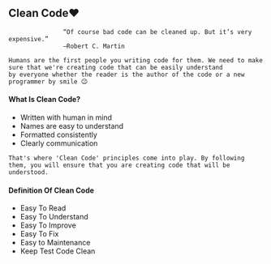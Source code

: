 ## Clean Code❤️

                   “Of course bad code can be cleaned up. But it’s very expensive.”
                   ―Robert C. Martin

```
Humans are the first people you writing code for them. We need to make sure that we're creating code that can be easily understand 
by everyone whether the reader is the author of the code or a new programmer by smile 😉
```

#### What Is Clean Code?

* Written with human in mind                                              
* Names are easy to understand                                            
* Formatted consistently                                               
* Clearly communication

```
That's where 'Clean Code' principles come into play. By following them, you will ensure that you are creating code that will be 
understood.
```

#### Definition Of Clean Code

* Easy To Read
* Easy To Understand
* Easy To Improve
* Easy To Fix
* Easy to Maintenance
* Keep Test Code Clean

